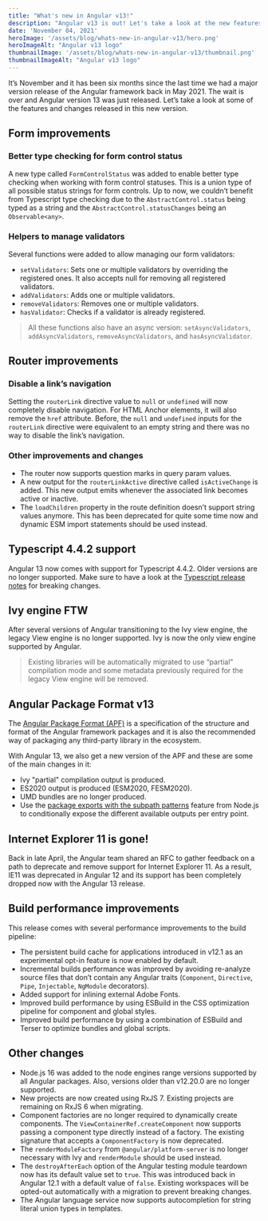 ```yaml
---
title: "What's new in Angular v13!"
description: "Angular v13 is out! Let's take a look at the new features and changes."
date: 'November 04, 2021'
heroImage: '/assets/blog/whats-new-in-angular-v13/hero.png'
heroImageAlt: "Angular v13 logo"
thumbnailImage: '/assets/blog/whats-new-in-angular-v13/thumbnail.png'
thumbnailImageAlt: "Angular v13 logo"
---
```


It’s November and it has been six months since the last time we had a major version release of the Angular framework back in May 2021. The wait is over and Angular version 13 was just released. Let’s take a look at some of the features and changes released in this new version.

## Form improvements

### Better type checking for form control status

A new type called `FormControlStatus` was added to enable better type checking when working with form control statuses. This is a union type of all possible status strings for form controls. Up to now, we couldn’t benefit from Typescript type checking due to the `AbstractControl.status` being typed as a string and the `AbstractControl.statusChanges` being an `Observable<any>`.

### Helpers to manage validators

Several functions were added to allow managing our form validators:

- `setValidators`: Sets one or multiple validators by overriding the registered ones. It also accepts null for removing all registered validators.
- `addValidators`: Adds one or multiple validators.
- `removeValidators`: Removes one or multiple validators.
- `hasValidator`: Checks if a validator is already registered.

> All these functions also have an async version: `setAsyncValidators`, `addAsyncValidators`, `removeAsyncValidators`, and `hasAsyncValidator`.

## Router improvements

### Disable a link’s navigation

Setting the `routerLink` directive value to `null` or `undefined` will now completely disable navigation. For HTML Anchor elements, it will also remove the `href` attribute. Before, the `null` and `undefined` inputs for the `routerLink` directive were equivalent to an empty string and there was no way to disable the link’s navigation.

### Other improvements and changes

- The router now supports question marks in query param values.
- A new output for the `routerLinkActive` directive called `isActiveChange` is added. This new output emits whenever the associated link becomes active or inactive.
- The `loadChildren` property in the route definition doesn’t support string values anymore. This has been deprecated for quite some time now and dynamic ESM import statements should be used instead.

## Typescript 4.4.2 support

Angular 13 now comes with support for Typescript 4.4.2. Older versions are no longer supported. Make sure to have a look at the [Typescript release notes](https://www.typescriptlang.org/docs/handbook/release-notes/typescript-4-4.html) for breaking changes.

## Ivy engine FTW

After several versions of Angular transitioning to the Ivy view engine, the legacy View engine is no longer supported. Ivy is now the only view engine supported by Angular.

> Existing libraries will be automatically migrated to use “partial” compilation mode and some metadata previously required for the legacy View engine will be removed.

## Angular Package Format v13

The [Angular Package Format (APF)](https://angular.io/guide/angular-package-format) is a specification of the structure and format of the Angular framework packages and it is also the recommended way of packaging any third-party library in the ecosystem.

With Angular 13, we also get a new version of the APF and these are some of the main changes in it:

- Ivy "partial" compilation output is produced.
- ES2020 output is produced (ESM2020, FESM2020).
- UMD bundles are no longer produced.
- Use the [package exports with the subpath patterns](https://nodejs.org/api/packages.html#packages_subpath_patterns) feature from Node.js to conditionally expose the different available outputs per entry point.

## Internet Explorer 11 is gone!

Back in late April, the Angular team shared an RFC to gather feedback on a path to deprecate and remove support for Internet Explorer 11. As a result, IE11 was deprecated in Angular 12 and its support has been completely dropped now with the Angular 13 release.

## Build performance improvements

This release comes with several performance improvements to the build pipeline:

- The persistent build cache for applications introduced in v12.1 as an experimental opt-in feature is now enabled by default.
- Incremental builds performance was improved by avoiding re-analyze source files that don’t contain any Angular traits (`Component`, `Directive`, `Pipe`, `Injectable`, `NgModule` decorators).
- Added support for inlining external Adobe Fonts.
- Improved build performance by using ESBuild in the CSS optimization pipeline for component and global styles.
- Improved build performance by using a combination of ESBuild and Terser to optimize bundles and global scripts.

## Other changes

- Node.js 16 was added to the node engines range versions supported by all Angular packages. Also, versions older than v12.20.0 are no longer supported.
- New projects are now created using RxJS 7. Existing projects are remaining on RxJS 6 when migrating.
- Component factories are no longer required to dynamically create components. The `ViewContainerRef.createComponent` now supports passing a component type directly instead of a factory. The existing signature that accepts a `ComponentFactory` is now deprecated.
- The `renderModuleFactory` from `@angular/platform-server` is no longer necessary with Ivy and `renderModule` should be used instead.
- The `destroyAfterEach` option of the Angular testing module teardown now has its default value set to `true`. This was introduced back in Angular 12.1 with a default value of `false`. Existing workspaces will be opted-out automatically with a migration to prevent breaking changes.
- The Angular language service now supports autocompletion for string literal union types in templates.
